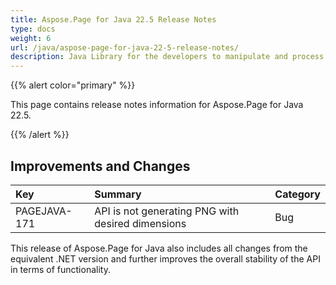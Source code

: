 ```yaml
---
title: Aspose.Page for Java 22.5 Release Notes
type: docs
weight: 6
url: /java/aspose-page-for-java-22-5-release-notes/
description: Java Library for the developers to manipulate and process PS, EPS, and XPS files. Release Notes of Aspose.Page API solution for Java | Release 2022.05
---
```


{{% alert color="primary" %}}

This page contains release notes information for Aspose.Page for Java 22.5.

{{% /alert %}}
## **Improvements and Changes**

|**Key**|**Summary**|**Category**|
| :- | :- | :- |
|PAGEJAVA-171|API is not generating PNG with desired dimensions|Bug|

This release of Aspose.Page for Java also includes all changes from the equivalent .NET version and further improves the overall stability of the API in terms of functionality.

